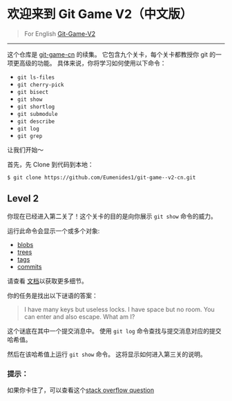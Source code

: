 # 欢迎来到 Git Game V2（中文版）
> For English [Git-Game-V2](https://github.com/git-game/git-game-v2)

----

这个仓库是 [git-game-cn](https://github.com/Eumenides1/git-game-cn) 的续集。 它包含九个关卡，每个关卡都教授你 git 的一项更高级的功能。 具体来说，你将学习如何使用以下命令：

* `git ls-files`                  
* `git cherry-pick`               
* `git bisect`                    
* `git show`          
* `git shortlog`                  
* `git submodule`
* `git describe`                  
* `git log`           
* `git grep`

让我们开始～

首先，先 Clone 到代码到本地：
```
$ git clone https://github.com/Eumenides1/git-game--v2-cn.git
```

## Level 2

你现在已经进入第二关了！这个关卡的目的是向你展示 `git show` 命令的威力。 

运行此命令会显示一个或多个对象:
- [blobs](http://gitready.com/beginner/2009/02/17/how-git-stores-your-data.html)
- [trees](http://365git.tumblr.com/post/492744368/git-objects-the-tree)
- [tags](http://git-scm.com/docs/git-tag)
- [commits](http://gitref.org/basic/)

请查看 [文档](http://git-scm.com/docs/git-show)以获取更多细节。

你的任务是找出以下谜语的答案：
> I have many keys but useless locks. I have space but no room. You can enter and also escape. What am I?

这个谜底在其中一个提交消息中。
使用 `git log` 命令查找与提交消息对应的提交哈希值。

然后在该哈希值上运行 `git show` 命令。 这将显示如何进入第三关的说明。

### 提示： 
如果你卡住了，可以查看这个[stack overflow question](http://stackoverflow.com/questions/7663451/view-a-specific-git-commit)




